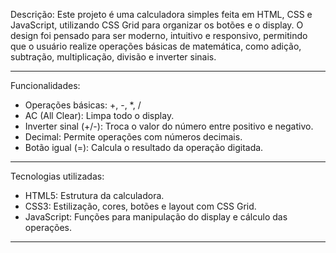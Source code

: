 Descrição:
Este projeto é uma calculadora simples feita em HTML, CSS e JavaScript, utilizando CSS Grid para organizar os botões e o display. O design foi pensado para ser moderno, intuitivo e responsivo, permitindo que o usuário realize operações básicas de matemática, como adição, subtração, multiplicação, divisão e inverter sinais.

-----------------------

Funcionalidades:
- Operações básicas: +, -, *, /
- AC (All Clear): Limpa todo o display.
- Inverter sinal (+/-): Troca o valor do número entre positivo e negativo.
- Decimal: Permite operações com números decimais.
- Botão igual (=): Calcula o resultado da operação digitada.

-----------------------

Tecnologias utilizadas:
- HTML5: Estrutura da calculadora.
- CSS3: Estilização, cores, botões e layout com CSS Grid.
- JavaScript: Funções para manipulação do display e cálculo das operações.

-----------------------
